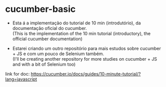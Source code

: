 # cucumber-basic

 - Esta á a implementação do tutorial de 10 min (introdutório), da documentação oficial do cucumber. <br>
   (This is the implementation of the 10 min tutorial (introductory), the official cucumber documentation)

 - Estarei criando um outro repositório para mais estudos sobre cucumber + JS e com um pouco de Selenium também. <br>
   (I'll be creating another repository for more studies on cucumber + JS and with a bit of Selenium too)
   
 link for doc: https://cucumber.io/docs/guides/10-minute-tutorial/?lang=javascript
